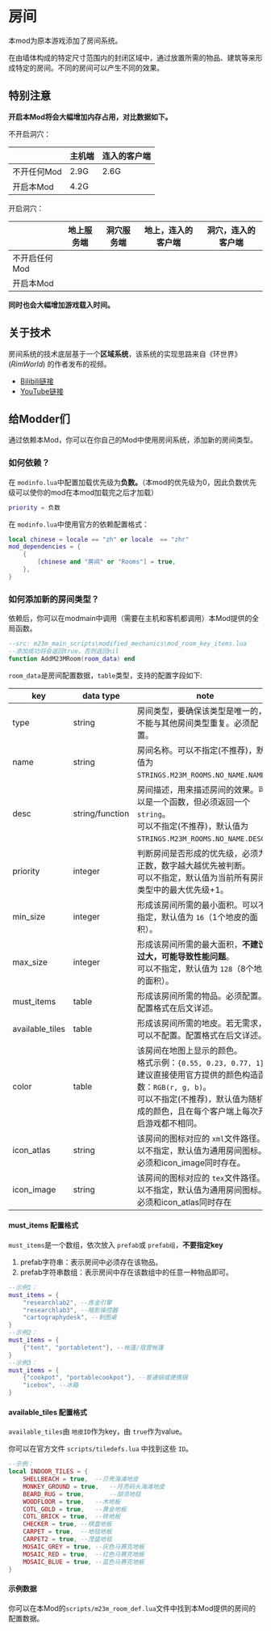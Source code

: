 # 房间

本mod为原本游戏添加了房间系统。

在由墙体构成的特定尺寸范围内的封闭区域中，通过放置所需的物品、建筑等来形成特定的房间。不同的房间可以产生不同的效果。

## 特别注意

**开启本Mod将会大幅增加内存占用，对比数据如下。**

不开启洞穴：

|             | 主机端 | 连入的客户端 |
| ----------- | ------ | ------------ |
| 不开任何Mod | 2.9G   | 2.6G         |
| 开启本Mod   | 4.2G   |              |

开启洞穴：

|               | 地上服务端 | 洞穴服务端 | 地上，连入的客户端 | 洞穴，连入的客户端 |
| ------------- | ---------- | ---------- | ------------------ | ------------------ |
| 不开启任何Mod |            |            |                    |                    |
| 开启本Mod     |            |            |                    |                    |

**同时也会大幅增加游戏载入时间。**

## 关于技术

房间系统的技术底层基于一个**区域系统**，该系统的实现思路来自《环世界》(*RimWorld*) 的作者发布的视频。

* [Bilibili链接](https://www.bilibili.com/video/BV1gN4y1j7Kn "https://www.bilibili.com/video/BV1gN4y1j7Kn")
* [YouTube链接](https://www.youtube.com/watch?v=RMBQn_sg7DA&t=798s "https://www.youtube.com/watch?v=RMBQn_sg7DA&amp;t=798s")

## 给Modder们

通过依赖本Mod，你可以在你自己的Mod中使用房间系统，添加新的房间类型。

### 如何依赖？

在 `modinfo.lua`中配置加载优先级为**负数。**（本mod的优先级为0，因此负数优先级可以使你的mod在本mod加载完之后才加载）

```lua
priority = 负数
```

在 `modinfo.lua`中使用官方的依赖配置格式：

```lua
local chinese = locale == "zh" or locale  == "zhr"
mod_dependencies = {
    {
        [chinese and "房间" or "Rooms"] = true,
    },
}
```

### 如何添加新的房间类型？

依赖后，你可以在modmain中调用（需要在主机和客机都调用）本Mod提供的全局函数。

```lua
--src: m23m_main_scripts\modified_mechanics\mod_room_key_items.lua
--添加成功将会返回true，否则返回nil
function AddM23MRoom(room_data) end
```

`room_data`是房间配置数据，`table`类型，支持的配置字段如下:

| key             | data type       | note                                                                                                                                                                                                                 |
| --------------- | --------------- | -------------------------------------------------------------------------------------------------------------------------------------------------------------------------------------------------------------------- |
| type            | string          | 房间类型，要确保该类型是唯一的，不能与其他房间类型重复。必须配置。                                                                                                                                                   |
| name            | string          | 房间名称。可以不指定(不推荐)，默认值为 `STRINGS.M23M_ROOMS.NO_NAME.NAME`。                                                                                                                                         |
| desc            | string/function | 房间描述，用来描述房间的效果。可以是一个函数，但必须返回一个 `string`。<br />可以不指定(不推荐)，默认值为 `STRINGS.M23M_ROOMS.NO_NAME.DESC`。                                                                    |
| priority        | integer         | 判断房间是否形成的优先级，必须为正数，数字越大越优先被判断。<br />可以不指定，默认值为当前所有房间类型中的最大优先级+1。                                                                                             |
| min_size        | integer         | 形成该房间所需的最小面积。可以不指定，默认值为 `16`（1个地皮的面积）。                                                                                                                                             |
| max_size        | integer         | 形成该房间所需的最大面积，**不建议过大，可能导致性能问题**。<br />可以不指定，默认值为 `128`（8个地皮的面积）。                                                                                              |
| must_items      | table           | 形成该房间所需的物品。必须配置。配置格式在后文详述。                                                                                                                                                                 |
| available_tiles | table           | 形成该房间所需的地皮。若无需求，可以不配置。配置格式在后文详述。                                                                                                                                                     |
| color           | table           | 该房间在地图上显示的颜色。<br />格式示例：`{0.55, 0.23, 0.77, 1}`，建议直接使用官方提供的颜色构造函数：`RGB(r, g, b)`。<br />可以不指定(不推荐)，默认值为随机生成的颜色，且在每个客户端上每次开启游戏都不相同。 |
| icon_atlas      | string          | 该房间的图标对应的 `xml`文件路径。可以不指定，默认值为通用房间图标。<br />必须和icon_image同时存在。                                                                                                               |
| icon_image      | string          | 该房间的图标对应的 `tex`文件路径。可以不指定，默认值为通用房间图标。<br />必须和icon_atlas同时存在                                                                                                                 |

#### must_items 配置格式

`must_items`是一个数组，依次放入 `prefab`或 `prefab组`，**不要指定key**

1. prefab字符串：表示房间中必须存在该物品。
2. prefab字符串数组：表示房间中存在该数组中的任意一种物品即可。

```lua
--示例1：
must_items = {
    "researchlab2", --炼金引擎
    "researchlab3", --暗影操控器
    "cartographydesk", --制图桌
}
--示例2：
must_items = {
    {"tent", "portabletent"}, --帐篷/宿营帐篷
}
--示例3：
must_items = {
    {"cookpot", "portablecookpot"}, --普通锅或便携锅
    "icebox", --冰箱
}
```

#### available_tiles 配置格式

`available_tiles`由 `地皮ID`作为key，由 `true`作为value。

你可以在官方文件 `scripts/tiledefs.lua` 中找到这些 `ID`。

```lua
--示例：
local INDOOR_TILES = {
    SHELLBEACH = true,	--贝壳海滩地皮
    MONKEY_GROUND = true,	--月亮码头海滩地皮
    BEARD_RUG = true,		--胡须地毯
    WOODFLOOR = true,	--木地板
    COTL_GOLD = true,	--黄金地板
    COTL_BRICK = true,	--砖地板
    CHECKER = true,	--棋盘地板
    CARPET = true,	--地毯地板
    CARPET2 = true,	--茂盛地毯
    MOSAIC_GREY = true,	--灰色马赛克地板
    MOSAIC_RED = true,	--红色马赛克地板
    MOSAIC_BLUE = true,	--蓝色马赛克地板
}
```

#### 示例数据

你可以在本Mod的`scripts/m23m_room_def.lua`文件中找到本Mod提供的房间的配置数据。
